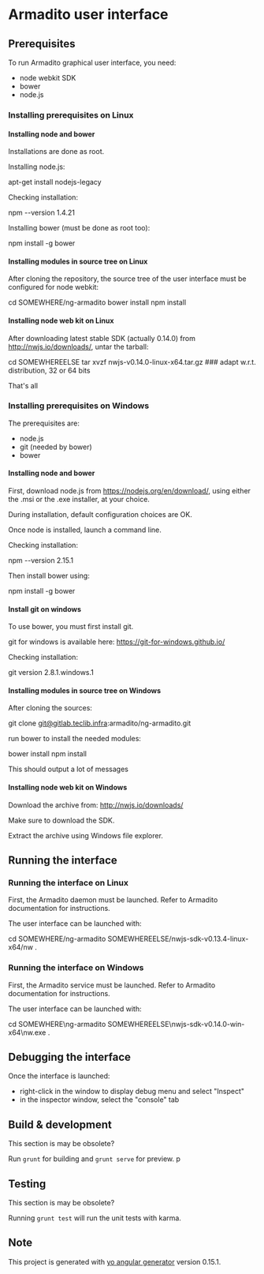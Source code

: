 # Armadito user interface

## Prerequisites

To run Armadito graphical user interface, you need:

- node webkit SDK
- bower
- node.js

### Installing prerequisites on Linux

#### Installing node and bower

Installations are done as root.

Installing node.js:

  apt-get install nodejs-legacy

Checking installation:

  npm --version
  1.4.21

Installing bower (must be done as root too):

  npm install -g bower


#### Installing modules in source tree on Linux

After cloning the repository, the source tree of the user interface must be configured for node webkit:

  cd SOMEWHERE/ng-armadito
  bower install
  npm install


#### Installing node web kit on Linux

After downloading latest stable SDK (actually 0.14.0) from http://nwjs.io/downloads/, untar the tarball:

  cd SOMEWHEREELSE
  tar xvzf nwjs-v0.14.0-linux-x64.tar.gz  ### adapt w.r.t. distribution, 32 or 64 bits

That's all

### Installing prerequisites on Windows

The prerequisites are:

* node.js
* git (needed by bower)
* bower

#### Installing node and bower

First, download node.js from https://nodejs.org/en/download/, using either the .msi or the .exe installer, at your choice.

During installation, default configuration choices are OK.

Once node is installed, launch a command line.

Checking installation:

  npm --version
  2.15.1

Then install bower using:

  npm install -g bower

#### Install git on windows

To use bower, you must first install git.

git for windows is available here: https://git-for-windows.github.io/

Checking installation:

  git version 2.8.1.windows.1


#### Installing modules in source tree on Windows


After cloning the sources:

  git clone git@gitlab.teclib.infra:armadito/ng-armadito.git

run bower to install the needed modules:

  bower install
  npm install

This should output a lot of messages


#### Installing node web kit on Windows

Download the archive from: http://nwjs.io/downloads/

Make sure to download the SDK.

Extract the archive using Windows file explorer.


## Running the interface

### Running the interface on Linux

First, the Armadito daemon must be launched. Refer to Armadito documentation for instructions.

The user interface can be launched with:

  cd SOMEWHERE/ng-armadito
  SOMEWHEREELSE/nwjs-sdk-v0.13.4-linux-x64/nw .


### Running the interface on Windows

First, the Armadito service must be launched. Refer to Armadito documentation for instructions.

The user interface can be launched with:

  cd SOMEWHERE\ng-armadito
  SOMEWHEREELSE\nwjs-sdk-v0.14.0-win-x64\nw.exe .


## Debugging the interface

Once the interface is launched:

- right-click in the window to display debug menu and select "Inspect"
- in the inspector window, select the "console" tab


## Build & development

This section is may be obsolete?

Run `grunt` for building and `grunt serve` for preview.
p
## Testing

This section is may be obsolete?

Running `grunt test` will run the unit tests with karma.

## Note

This project is generated with [yo angular generator](https://github.com/yeoman/generator-angular) version 0.15.1.

